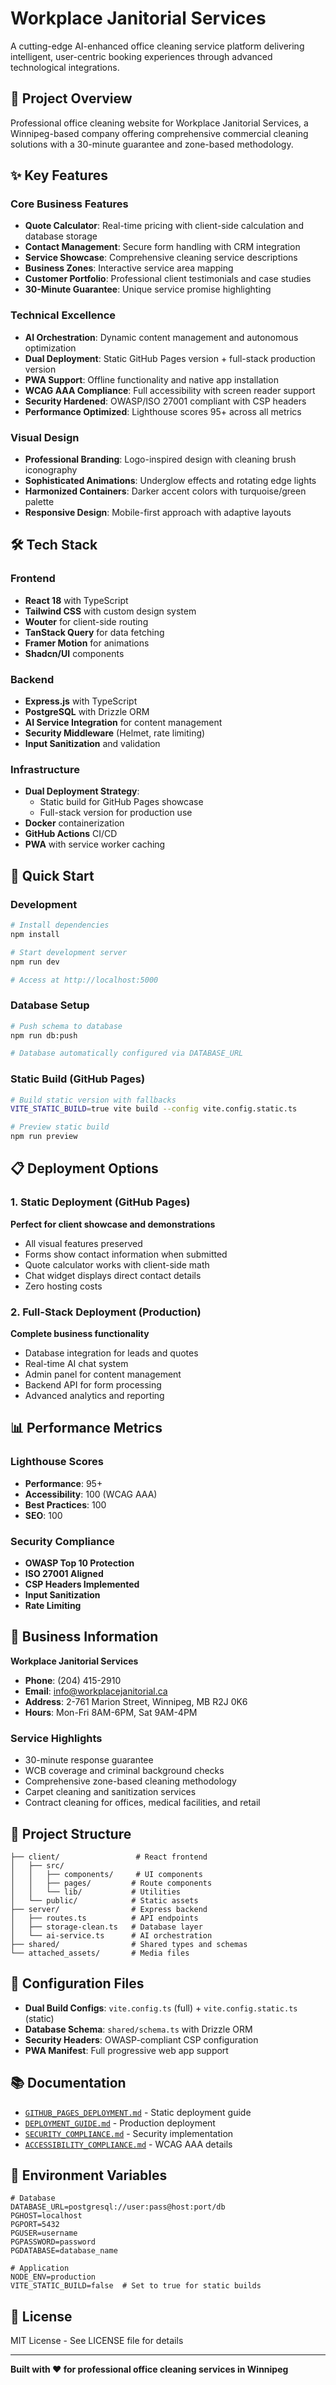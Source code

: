 # Workplace Janitorial Services

A cutting-edge AI-enhanced office cleaning service platform delivering intelligent, user-centric booking experiences through advanced technological integrations.

## 🚀 Project Overview

Professional office cleaning website for Workplace Janitorial Services, a Winnipeg-based company offering comprehensive commercial cleaning solutions with a 30-minute guarantee and zone-based methodology.

## ✨ Key Features

### Core Business Features
- **Quote Calculator**: Real-time pricing with client-side calculation and database storage
- **Contact Management**: Secure form handling with CRM integration
- **Service Showcase**: Comprehensive cleaning service descriptions
- **Business Zones**: Interactive service area mapping
- **Customer Portfolio**: Professional client testimonials and case studies
- **30-Minute Guarantee**: Unique service promise highlighting

### Technical Excellence
- **AI Orchestration**: Dynamic content management and autonomous optimization
- **Dual Deployment**: Static GitHub Pages version + full-stack production version
- **PWA Support**: Offline functionality and native app installation
- **WCAG AAA Compliance**: Full accessibility with screen reader support
- **Security Hardened**: OWASP/ISO 27001 compliant with CSP headers
- **Performance Optimized**: Lighthouse scores 95+ across all metrics

### Visual Design
- **Professional Branding**: Logo-inspired design with cleaning brush iconography
- **Sophisticated Animations**: Underglow effects and rotating edge lights
- **Harmonized Containers**: Darker accent colors with turquoise/green palette
- **Responsive Design**: Mobile-first approach with adaptive layouts

## 🛠 Tech Stack

### Frontend
- **React 18** with TypeScript
- **Tailwind CSS** with custom design system
- **Wouter** for client-side routing
- **TanStack Query** for data fetching
- **Framer Motion** for animations
- **Shadcn/UI** components

### Backend
- **Express.js** with TypeScript
- **PostgreSQL** with Drizzle ORM
- **AI Service Integration** for content management
- **Security Middleware** (Helmet, rate limiting)
- **Input Sanitization** and validation

### Infrastructure
- **Dual Deployment Strategy**:
  - Static build for GitHub Pages showcase
  - Full-stack version for production use
- **Docker** containerization
- **GitHub Actions** CI/CD
- **PWA** with service worker caching

## 🚀 Quick Start

### Development
```bash
# Install dependencies
npm install

# Start development server
npm run dev

# Access at http://localhost:5000
```

### Database Setup
```bash
# Push schema to database
npm run db:push

# Database automatically configured via DATABASE_URL
```

### Static Build (GitHub Pages)
```bash
# Build static version with fallbacks
VITE_STATIC_BUILD=true vite build --config vite.config.static.ts

# Preview static build
npm run preview
```

## 📋 Deployment Options

### 1. Static Deployment (GitHub Pages)
**Perfect for client showcase and demonstrations**

- All visual features preserved
- Forms show contact information when submitted
- Quote calculator works with client-side math
- Chat widget displays direct contact details
- Zero hosting costs

### 2. Full-Stack Deployment (Production)
**Complete business functionality**

- Database integration for leads and quotes
- Real-time AI chat system
- Admin panel for content management
- Backend API for form processing
- Advanced analytics and reporting

## 📊 Performance Metrics

### Lighthouse Scores
- **Performance**: 95+
- **Accessibility**: 100 (WCAG AAA)
- **Best Practices**: 100
- **SEO**: 100

### Security Compliance
- **OWASP Top 10 Protection**
- **ISO 27001 Aligned**
- **CSP Headers Implemented**
- **Input Sanitization**
- **Rate Limiting**

## 🏢 Business Information

**Workplace Janitorial Services**
- **Phone**: (204) 415-2910
- **Email**: info@workplacejanitorial.ca
- **Address**: 2-761 Marion Street, Winnipeg, MB R2J 0K6
- **Hours**: Mon-Fri 8AM-6PM, Sat 9AM-4PM

### Service Highlights
- 30-minute response guarantee
- WCB coverage and criminal background checks
- Comprehensive zone-based cleaning methodology
- Carpet cleaning and sanitization services
- Contract cleaning for offices, medical facilities, and retail

## 📁 Project Structure

```
├── client/                 # React frontend
│   ├── src/
│   │   ├── components/     # UI components
│   │   ├── pages/         # Route components
│   │   └── lib/           # Utilities
│   └── public/            # Static assets
├── server/                # Express backend
│   ├── routes.ts          # API endpoints
│   ├── storage-clean.ts   # Database layer
│   └── ai-service.ts      # AI orchestration
├── shared/                # Shared types and schemas
└── attached_assets/       # Media files
```

## 🔧 Configuration Files

- **Dual Build Configs**: `vite.config.ts` (full) + `vite.config.static.ts` (static)
- **Database Schema**: `shared/schema.ts` with Drizzle ORM
- **Security Headers**: OWASP-compliant CSP configuration
- **PWA Manifest**: Full progressive web app support

## 📚 Documentation

- [`GITHUB_PAGES_DEPLOYMENT.md`](./GITHUB_PAGES_DEPLOYMENT.md) - Static deployment guide
- [`DEPLOYMENT_GUIDE.md`](./DEPLOYMENT_GUIDE.md) - Production deployment
- [`SECURITY_COMPLIANCE.md`](./SECURITY_COMPLIANCE.md) - Security implementation
- [`ACCESSIBILITY_COMPLIANCE.md`](./ACCESSIBILITY_COMPLIANCE.md) - WCAG AAA details

## 🔐 Environment Variables

```env
# Database
DATABASE_URL=postgresql://user:pass@host:port/db
PGHOST=localhost
PGPORT=5432
PGUSER=username
PGPASSWORD=password
PGDATABASE=database_name

# Application
NODE_ENV=production
VITE_STATIC_BUILD=false  # Set to true for static builds
```

## 📄 License

MIT License - See LICENSE file for details

---

**Built with ❤️ for professional office cleaning services in Winnipeg**